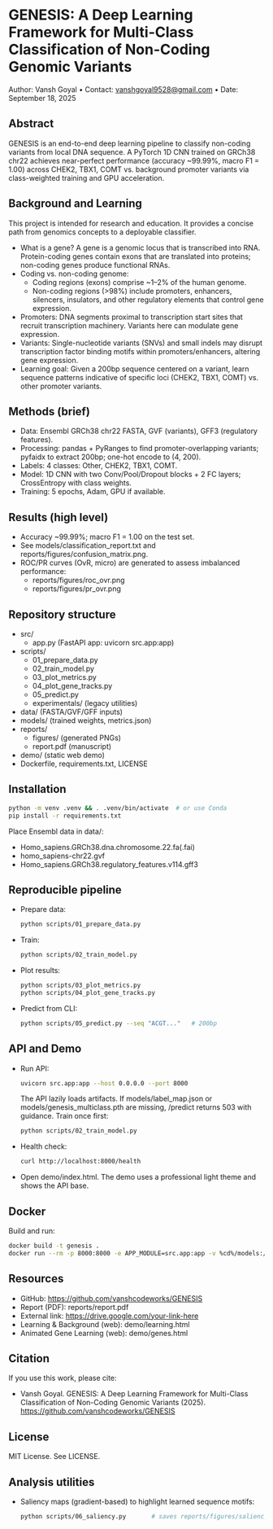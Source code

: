 # GENESIS: A Deep Learning Framework for Multi-Class Classification of Non-Coding Genomic Variants

Author: Vansh Goyal • Contact: vanshgoyal9528@gmail.com • Date: September 18, 2025

## Abstract
GENESIS is an end-to-end deep learning pipeline to classify non-coding variants from local DNA sequence. A PyTorch 1D CNN trained on GRCh38 chr22 achieves near-perfect performance (accuracy ~99.99%, macro F1 = 1.00) across CHEK2, TBX1, COMT vs. background promoter variants via class-weighted training and GPU acceleration.

## Background and Learning
This project is intended for research and education. It provides a concise path from genomics concepts to a deployable classifier.

- What is a gene? A gene is a genomic locus that is transcribed into RNA. Protein-coding genes contain exons that are translated into proteins; non-coding genes produce functional RNAs.
- Coding vs. non-coding genome:
  - Coding regions (exons) comprise ~1–2% of the human genome.
  - Non-coding regions (>98%) include promoters, enhancers, silencers, insulators, and other regulatory elements that control gene expression.
- Promoters: DNA segments proximal to transcription start sites that recruit transcription machinery. Variants here can modulate gene expression.
- Variants: Single-nucleotide variants (SNVs) and small indels may disrupt transcription factor binding motifs within promoters/enhancers, altering gene expression.
- Learning goal: Given a 200bp sequence centered on a variant, learn sequence patterns indicative of specific loci (CHEK2, TBX1, COMT) vs. other promoter variants.

## Methods (brief)
- Data: Ensembl GRCh38 chr22 FASTA, GVF (variants), GFF3 (regulatory features).
- Processing: pandas + PyRanges to find promoter-overlapping variants; pyfaidx to extract 200bp; one-hot encode to (4, 200).
- Labels: 4 classes: Other, CHEK2, TBX1, COMT.
- Model: 1D CNN with two Conv/Pool/Dropout blocks + 2 FC layers; CrossEntropy with class weights.
- Training: 5 epochs, Adam, GPU if available.

## Results (high level)
- Accuracy ~99.99%; macro F1 = 1.00 on the test set.
- See models/classification_report.txt and reports/figures/confusion_matrix.png.
- ROC/PR curves (OvR, micro) are generated to assess imbalanced performance:
  - reports/figures/roc_ovr.png
  - reports/figures/pr_ovr.png

## Repository structure
- src/
  - app.py (FastAPI app: uvicorn src.app:app)
- scripts/
  - 01_prepare_data.py
  - 02_train_model.py
  - 03_plot_metrics.py
  - 04_plot_gene_tracks.py
  - 05_predict.py
  - experimentals/ (legacy utilities)
- data/ (FASTA/GVF/GFF inputs)
- models/ (trained weights, metrics.json)
- reports/
  - figures/ (generated PNGs)
  - report.pdf (manuscript)
- demo/ (static web demo)
- Dockerfile, requirements.txt, LICENSE

## Installation
```bash
python -m venv .venv && . .venv/bin/activate  # or use Conda
pip install -r requirements.txt
```
Place Ensembl data in data/:
- Homo_sapiens.GRCh38.dna.chromosome.22.fa(.fai)
- homo_sapiens-chr22.gvf
- Homo_sapiens.GRCh38.regulatory_features.v114.gff3

## Reproducible pipeline
- Prepare data:
  ```bash
  python scripts/01_prepare_data.py
  ```
- Train:
  ```bash
  python scripts/02_train_model.py
  ```
- Plot results:
  ```bash
  python scripts/03_plot_metrics.py 
  python scripts/04_plot_gene_tracks.py
  ```
- Predict from CLI:
  ```bash
  python scripts/05_predict.py --seq "ACGT..."   # 200bp
  ```

## API and Demo
- Run API:
  ```bash
  uvicorn src.app:app --host 0.0.0.0 --port 8000
  ```
  The API lazily loads artifacts. If models/label_map.json or models/genesis_multiclass.pth are missing, /predict returns 503 with guidance. Train once first:
  ```bash
  python scripts/02_train_model.py
  ```
- Health check:
  ```bash
  curl http://localhost:8000/health
  ```
- Open demo/index.html. The demo uses a professional light theme and shows the API base.

## Docker
Build and run:
```bash
docker build -t genesis .
docker run --rm -p 8000:8000 -e APP_MODULE=src.app:app -v %cd%/models:/app/models genesis
```

## Resources
- GitHub: https://github.com/vanshcodeworks/GENESIS
- Report (PDF): reports/report.pdf
- External link: https://drive.google.com/your-link-here
- Learning & Background (web): demo/learning.html
- Animated Gene Learning (web): demo/genes.html

## Citation
If you use this work, please cite:
- Vansh Goyal. GENESIS: A Deep Learning Framework for Multi-Class Classification of Non-Coding Genomic Variants (2025). https://github.com/vanshcodeworks/GENESIS

## License
MIT License. See LICENSE.

## Analysis utilities
- Saliency maps (gradient-based) to highlight learned sequence motifs:
  ```bash
  python scripts/06_saliency.py       # saves reports/figures/saliency_*.png
  ```